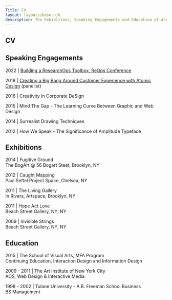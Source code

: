 ```yaml
---
Title: CV
layout: layouts/base.njk
description: The Exhibitions, Speaking Engagements and Education of Andy Garber-Browne
---
```


<section class="cv">

# CV

## Speaking Engagements

2022 | [Building a ResearchOps Toolbox, ReOps Conference](https://joinlearners.com/talk/building-a-researchops-toolbox)

2018 | <a href="quent.com/atomic-design-nyc-2018" target="_blank">Creating a Big Bang Around Customer Experience with Atomic Design</a> (panelist)

2016 | Creativity in Corporate De$ign 

2015 | Mind The Gap - The Learning Curve Between Graphic and Web Design
        
2014 | Surrealist Drawing Techniques

2012 | How We Speak - The Significance of Amplitude Typeface

## Exhibitions

2014 | Fugitive Ground  
The BogArt @ 56 Bogart Steet, Brooklyn, NY

2012 | Caught Mapping  
Paul Seftel Project Space, Chelsea, NY

2011 | The Living Gallery  
In Rivers, Artspace, Brooklyn, NY

2011 | Hope Act Love  
Beach Street Gallery, NY, NY

2009 | Invisible Strings  
Beach Street Gallery, NY, NY 

    
## Education

2015 | The School of Visual Arts, MFA Program   
Continuing Education, Interaction Design and Information Design

2009 - 2011 | The Art Institute of New York City   
AOS, Web Design & Interactive Media

1998 - 2002 | Tulane University - A.B. Freeman School  Business    
BS Management

</section>
